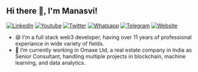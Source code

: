 

## Hi there 👋, I'm Manasvi!
    
[![LinkedIn][linkedin-shield]][linkedin-url]
[![Youtube][youtube-shield]][youtube-url]
[![Twitter][twitter-shield]][twitter-url]
[![Whatsapp][whatsapp-shield]][whatsapp-url]
[![Telegram][telegram-shield]][telegram-url]
[![Website][website-shield]][website-url]

- 😄 I'm a full stack web3 developer, having over 11 years of professional experiance in wide variety of fields.
- 🔭 I’m currently working in Omaxe Ltd, a real estate company in India as Senior Consultant, handling multiple projects in blockchain, machine learning, and data analytics.









<!---------------------------- MARKDOWN LINKS & IMAGES ---------------------------->
<!------ https://www.markdownguide.org/basic-syntax/#reference-style-links -------->
[linkedin-shield]: https://img.shields.io/badge/LinkedIn-0077B5?style=for-the-badge&logo=linkedin&logoColor=white
[linkedin-url]: https://www.linkedin.com/in/manasvi-m/

[youtube-shield]: https://img.shields.io/badge/YouTube-FF0000?style=for-the-badge&logo=youtube&logoColor=white
[youtube-url]: https://www.youtube.com/channel/UCAj6U-1KBWbejLuj7CtETDA

[twitter-shield]: https://img.shields.io/badge/Twitter-1DA1F2?style=for-the-badge&logo=twitter&logoColor=white
[twitter-url]: https://twitter.com/manasvimsharma

[whatsapp-shield]: https://img.shields.io/badge/WhatsApp-green?style=for-the-badge&logo=appveyor
[whatsapp-url]: https://wa.me/919899447040

[telegram-shield]: https://img.shields.io/badge/Telegram-blue?style=for-the-badge&logo=appveyor
[telegram-url]: https://t.me/manasvimohan

[website-shield]: https://img.shields.io/badge/Website-yellow?style=for-the-badge&logo=appveyor
[website-url]: https://manasvi.co.in

[product-screenshot]: images/screenshot.png




<!--
#### Github Stats 📊
[![Manasvi's github stats](https://github-readme-stats.vercel.app/api?username=manasvimohan)](https://github.com/anuraghazra/github-readme-stats)

#### More links
[![Manasvi's Medium](https://img.shields.io/badge/Medium-000000?style=for-the-badge&logo=medium&logoColor=white)](https://medium.com/)
[![Manasvi's StackOverflow](https://img.shields.io/badge/StackOverflow-F48024?style=for-the-badge&logo=stackoverflow&logoColor=white)](https://stackoverflow.com/users/)
[![Manasvi's Twitch](https://img.shields.io/badge/Twitch-6441A4?style=for-the-badge&logo=twitch&logoColor=white)](https://www.twitch.tv/)

**manasvimohan/manasvimohan** is a ✨ _special_ ✨ repository because its `README.md` (this file) appears on your GitHub profile.

Here are some ideas to get you started:

- 🔭 I’m currently working on ...
- 🌱 I’m currently learning ...
- 👯 I’m looking to collaborate on ...
- 🤔 I’m looking for help with ...
- 💬 Ask me about ...
- 📫 How to reach me: ...
- 😄 Pronouns: ...
- ⚡ Fun fact: ...
-->
